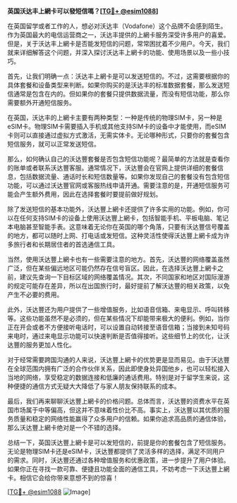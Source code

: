 **英国沃达丰上網卡可以發短信嗎？[[TG💪+ @esim1088](https://t.me/s/esim1088)]**

在英国留学或者工作的人，想必对沃达丰（Vodafone）这个品牌不会感到陌生。作为英国最大的电信运营商之一，沃达丰提供的上網卡服务深受许多用户的喜爱。但是，关于沃达丰上網卡是否能发短信的问题，常常困扰着不少用户。今天，我们就来详细解答这个问题，并深入探讨沃达丰上網卡的功能、使用场景以及一些小技巧。

首先，让我们明确一点：沃达丰上網卡是可以发送短信的。不过，这需要根据你的具体套餐和设备类型来判断。如果你购买的是沃达丰的标准数据套餐，那么发送短信通常是包含在内的。但如果你的套餐只提供数据流量，而没有短信功能，那么你需要额外开通短信服务。

在英国，沃达丰的上網卡主要有两种类型：一种是传统的物理SIM卡，另一种是eSIM卡。物理SIM卡需要插入手机或其他支持SIM卡的设备中才能使用，而eSIM卡则可以直接通过虚拟方式激活，无需实体卡。无论哪种形式，只要你的套餐包含短信服务，就可以正常发送短信。

那么，如何确认自己的沃达豐套餐是否包含短信功能呢？最简单的方法就是查看你的账单或者联系沃达豐客服。通常情况下，沃达豐会在官网上提供详细的套餐信息，包括数据流量、通话时长和短信数量等。如果你发现自己的套餐没有包含短信功能，可以通过沃达豐官网或客服热线申请开通。需要注意的是，开通短信服务可能会产生额外费用，因此在选择套餐时要提前做好规划。

除了发送短信的基本功能外，沃达豐上網卡还提供了许多实用的功能。例如，你可以在任何支持SIM卡的设备上使用沃达豐上網卡，包括智能手机、平板电脑、笔记本电脑甚至智能手表。这意味着无论你在英国的哪个角落，只要有沃达豐信号覆盖的地方，都可以随时上网、打电话或发短信。这种灵活性使得沃达豐上網卡成为许多旅行者和长期居住者的首选通信工具。

当然，使用沃达豐上網卡也有一些需要注意的地方。首先，沃达豐的网络覆盖虽然广泛，但在某些偏远地区可能仍然存在信号盲区。因此，在选择沃达豐上網卡之前，建议先查询一下目标区域的网络覆盖情况。其次，不同国家和地区对国际漫游的规定可能存在差异，所以在出国旅行时，最好提前了解沃达豐的相关政策，以免产生不必要的费用。

此外，沃达豐还为用户提供了一些增值服务，比如语音信箱、来电显示、呼叫转移等。这些功能虽然不是必须的，但在某些情况下却能带来极大的便利。例如，当你正在开会或者不方便接听电话时，可以设置自动转接至语音信箱；当接到未知号码来电时，通过来电显示功能可以快速判断是否值得接听。这些细节上的优化，让沃达豐的服务更加人性化。

对于经常需要跨国沟通的人来说，沃达豐上網卡的优势更是显而易见。由于沃达豐在全球范围内拥有广泛的合作伙伴关系，因此即使身处异国他乡，也可以轻松接入当地的网络，享受稳定的数据连接和低廉的通话费用。特别是对于留学生来说，这种便捷的通信方式无疑大大降低了与家人朋友保持联系的成本。

最后，我们再来聊聊沃达豐上網卡的价格问题。总体而言，沃达豐的资费水平在英国市场属于中等偏高，但这并不意味着性价比不高。事实上，沃达豐以其优质的服务质量和稳定的网络性能赢得了众多用户的信赖。如果你追求高品质的通信体验，那么沃达豐上網卡绝对是一个不错的选择。

总结一下，英国沃达豐上網卡是可以发短信的，前提是你的套餐包含了短信服务。无论是物理SIM卡还是eSIM卡，沃达豐都提供了灵活多样的选择，满足不同用户的需求。同时，沃达豐还通过各种增值服务和优惠政策，进一步提升了用户体验。如果你正在寻找一款可靠、便捷且功能全面的通信工具，不妨考虑一下沃达豐上網卡。相信它会给你带来意想不到的惊喜！

[[TG💪+ @esim1088](https://t.me/s/esim1088) ![Image](https://i.postimg.cc/4NQfJmqS/Snipaste-2025-05-13-00-14-12.png)]